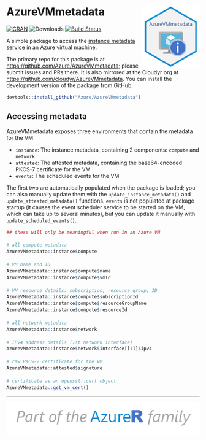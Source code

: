 # AzureVMmetadata <img src="man/figures/logo.png" align="right" width=150 />

[![CRAN](https://www.r-pkg.org/badges/version/AzureVMmetadata)](https://cran.r-project.org/package=AzureVMmetadata)
![Downloads](https://cranlogs.r-pkg.org/badges/AzureVMmetadata)
[![Build Status](https://asiadatascience.visualstudio.com/AzureR/_apis/build/status/Azure.AzureVMmetadata?branchName=master)](https://asiadatascience.visualstudio.com/AzureR/_build/latest?definitionId=10&branchName=master)

A simple package to access the [instance metadata service](https://docs.microsoft.com/en-us/azure/virtual-machines/windows/instance-metadata-service) in an Azure virtual machine.

The primary repo for this package is at https://github.com/Azure/AzureVMmetadata; please submit issues and PRs there. It is also mirrored at the Cloudyr org at https://github.com/cloudyr/AzureVMmetadata. You can install the development version of the package from GitHub:

```r
devtools::install_github("Azure/AzureVMmetadata")
```

## Accessing metadata

AzureVMmetadata exposes three environments that contain the metadata for the VM:

- `instance`: The instance metadata, containing 2 components: `compute` and `network`
- `attested`: The attested metadata, containing the base64-encoded PKCS-7 certificate for the VM
- `events`: The scheduled events for the VM

The first two are automatically populated when the package is loaded; you can also manually update them with the `update_instance_metadata()` and `update_attested_metadata()` functions. `events` is not populated at package startup (it causes the event scheduler service to be started on the VM, which can take up to several minutes), but you can update it manually with `update_scheduled_events()`.

```r
## these will only be meaningful when run in an Azure VM

# all compute metadata
AzureVMmetadata::instance$compute

# VM name and ID
AzureVMmetadata::instance$compute$name
AzureVMmetadata::instance$compute$vmId

# VM resource details: subscription, resource group, ID
AzureVMmetadata::instance$compute$subscriptionId
AzureVMmetadata::instance$compute$resourceGroupName
AzureVMmetadata::instance$compute$resourceId

# all network metadata
AzureVMmetadata::instance$network

# IPv4 address details (1st network interface)
AzureVMmetadata::instance$network$interface[[1]]$ipv4

# raw PKCS-7 certificate for the VM
AzureVMmetadata::attested$signature

# certificate as an openssl::cert object
AzureVMmetadata::get_vm_cert()
```

----
<p align="center"><a href="https://github.com/Azure/AzureR"><img src="https://github.com/Azure/AzureR/raw/master/images/logo2.png" width=800 /></a></p>
